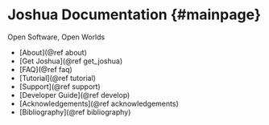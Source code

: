 Joshua Documentation				{#mainpage}
====================

Open Software,
Open Worlds

* [About](@ref about)
* [Get Joshua](@ref get_joshua)
* [FAQ](@ref faq)
* [Tutorial](@ref tutorial)
* [Support](@ref support)
* [Developer Guide](@ref develop)
* [Acknowledgements](@ref acknowledgements)
* [Bibliography](@ref bibliography)
